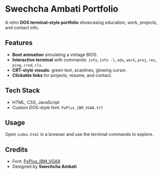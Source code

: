 # Swechcha Ambati Portfolio

A retro **DOS terminal–style portfolio** showcasing education, work, projects, and contact info.

## Features

* **Boot animation** simulating a vintage BIOS.
* **Interactive terminal** with commands:
  `info`, `info -l`, `edu`, `work`, `proj`, `res`, `ping`, `cred`, `cls`.
* **CRT-style visuals**: green text, scanlines, glowing cursor.
* **Clickable links** for projects, resume, and contact.

## Tech Stack

* HTML, CSS, JavaScript
* Custom DOS-style font: `PxPlus_IBM_VGA8.ttf`

## Usage

Open `index.html` in a browser and use the terminal commands to explore.

## Credits

* Font: [PxPlus\_IBM\_VGA8](https://int10h.org/oldschool-pc-fonts/)
* Designed by **Swechcha Ambati**
